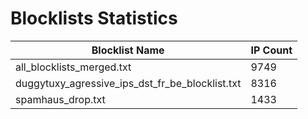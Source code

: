 # Blocklists Statistics
| Blocklist Name | IP Count |
|----|----|
| all_blocklists_merged.txt | 9749 |
| duggytuxy_agressive_ips_dst_fr_be_blocklist.txt | 8316 |
| spamhaus_drop.txt | 1433 |
